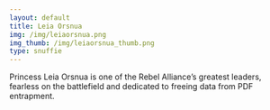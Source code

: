 ```yaml
---
layout: default
title: Leia Orsnua
img: /img/leiaorsnua.png
img_thumb: /img/leiaorsnua_thumb.png
type: snuffie
---
```


Princess Leia Orsnua is one of the Rebel Alliance’s greatest leaders, fearless on the battlefield and dedicated to freeing data from PDF entrapment.